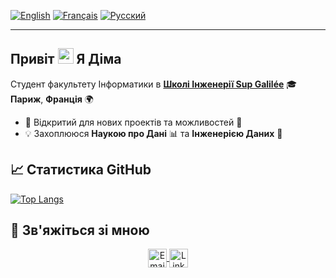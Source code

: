 [![English](https://img.shields.io/badge/Language-English-blue)](README.md)
[![Français](https://img.shields.io/badge/Langue-Français-white)](README.fr.md)
[![Русский](https://img.shields.io/badge/Язык-Русский-red)](README.ru.md)

---

## Привіт <img src="https://media.giphy.com/media/hvRJCLFzcasrR4ia7z/giphy.gif" width="25px"> Я **Діма**

Студент факультету Інформатики в [**Школі Інженерії Sup Galilée**](https://www.sup-galilee.univ-paris13.fr/) 🎓 **Париж**, **Франція** 🌍

- 💼 Відкритий для нових проектів та можливостей 🤗
- 💡 Захоплююся **Наукою про Дані** 📊 та **Інженерією Даних** 🧠

## 📈 Статистика GitHub

<!-- [![Dimitri's github stats](https://github-readme-stats.vercel.app/api?username=DmytroPalahin)](https://github.com/DmytroPalahin) -->

<!-- [![Top Langs](https://github-readme-stats.vercel.app/api/top-langs/?username=DmytroPalahin)](https://github.com/DmytroPalahin/github-readme-stats) -->
[![Top Langs](https://github-readme-stats.vercel.app/api/top-langs/?username=DmytroPalahin&layout=compact)](https://github.com/DmytroPalahin)

<!-- [![Dimitri's current streak](https://streak-stats.demolab.com/?user=DmytroPalahin&count_private=true&theme=blue-green&title_color=00b3ff)] -->

<!-- ## 🏆 Статистика LeetCode

[![LeetCode Stats](https://leetcode-stats.vercel.app/api?username=Dmytro-Palahin&theme=dark)](https://leetcode.com/Dmytro-Palahin/) -->

## 🤝 Зв'яжіться зі мною

<p align="center">
    <a href="mailto:dmytro.palahin@gmail.com" title="Email">
        <img alt="Email" src="https://img.shields.io/badge/Gmail-D14836?style=for-the-badge&logo=gmail&logoColor=white" height="30" align="center"/>
    </a>
    <!-- <a href="https://wa.me/+33787325878" title="Whatsapp">
        <img alt="whatsapp"  src="https://img.shields.io/badge/WhatsApp-25D366?style=for-the-badge&logo=whatsapp&logoColor=white" height="30" align="center"/>
    </a> -->
    <a href="https://www.linkedin.com/in/dmytro-palahin/">
        <img  alt="LinkedIn" title="LinkedIn" src="https://img.shields.io/static/v1?message=LinkedIn&logo=linkedin&label=&color=0077B5&logoColor=white&labelColor=&style=for-the-badge" height="30" align="center"/>
    </a>
</p>
